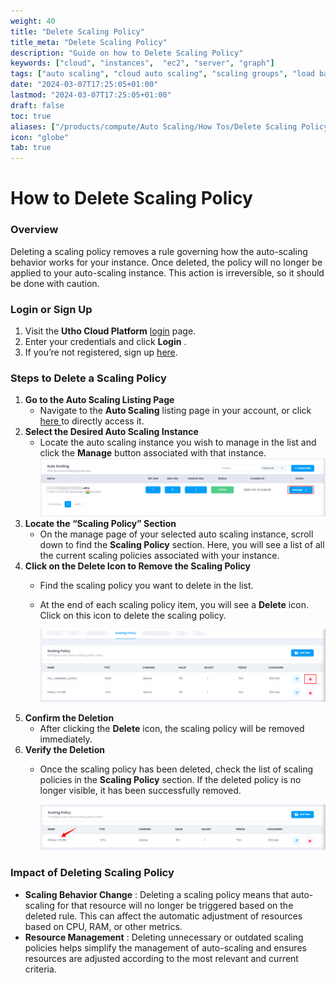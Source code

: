 ```yaml
---
weight: 40
title: "Delete Scaling Policy"
title_meta: "Delete Scaling Policy"
description: "Guide on how to Delete Scaling Policy"
keywords: ["cloud", "instances",  "ec2", "server", "graph"]
tags: ["auto scaling", "cloud auto scaling", "scaling groups", "load balancing", "automatic resource scaling"]
date: "2024-03-07T17:25:05+01:00"
lastmod: "2024-03-07T17:25:05+01:00"
draft: false
toc: true
aliases: ["/products/compute/Auto Scaling/How Tos/Delete Scaling Policy"]
icon: "globe"
tab: true
---
```


# **How to Delete Scaling Policy**

### **Overview**

Deleting a scaling policy removes a rule governing how the auto-scaling behavior works for your instance. Once deleted, the policy will no longer be applied to your auto-scaling instance. This action is irreversible, so it should be done with caution.

### **Login or Sign Up**

1. Visit the **Utho Cloud Platform** [login](https://console.utho.com/login) page.
2. Enter your credentials and click  **Login** .
3. If you’re not registered, sign up [here](https://console.utho.com/signup).

### **Steps to Delete a Scaling Policy**

1. **Go to the Auto Scaling Listing Page**
   * Navigate to the **Auto Scaling** listing page in your account, or click [here ](https://console.utho.com/auto-scaling "Auto Scaling Listing Page")to directly access it.
2. **Select the Desired Auto Scaling Instance**
   * Locate the auto scaling instance you wish to manage in the list and click the **Manage** button associated with that instance.
     ![1743758085190](image/index/1743758085190.png)
3. **Locate the “Scaling Policy” Section**
   * On the manage page of your selected auto scaling instance, scroll down to find the **Scaling Policy** section. Here, you will see a list of all the current scaling policies associated with your instance.
4. **Click on the Delete Icon to Remove the Scaling Policy**
   * Find the scaling policy you want to delete in the list.
   * At the end of each scaling policy item, you will see a **Delete** icon. Click on this icon to delete the scaling policy.

     ![1743758388675](image/index/1743758388675.png)
5. **Confirm the Deletion**
   * After clicking the **Delete** icon, the scaling policy will be removed immediately.
6. **Verify the Deletion**
   * Once the scaling policy has been deleted, check the list of scaling policies in the **Scaling Policy** section. If the deleted policy is no longer visible, it has been successfully removed.

     ![1743758427575](image/index/1743758427575.png)

### **Impact of Deleting Scaling Policy**

* **Scaling Behavior Change** : Deleting a scaling policy means that auto-scaling for that resource will no longer be triggered based on the deleted rule. This can affect the automatic adjustment of resources based on CPU, RAM, or other metrics.
* **Resource Management** : Deleting unnecessary or outdated scaling policies helps simplify the management of auto-scaling and ensures resources are adjusted according to the most relevant and current criteria.
